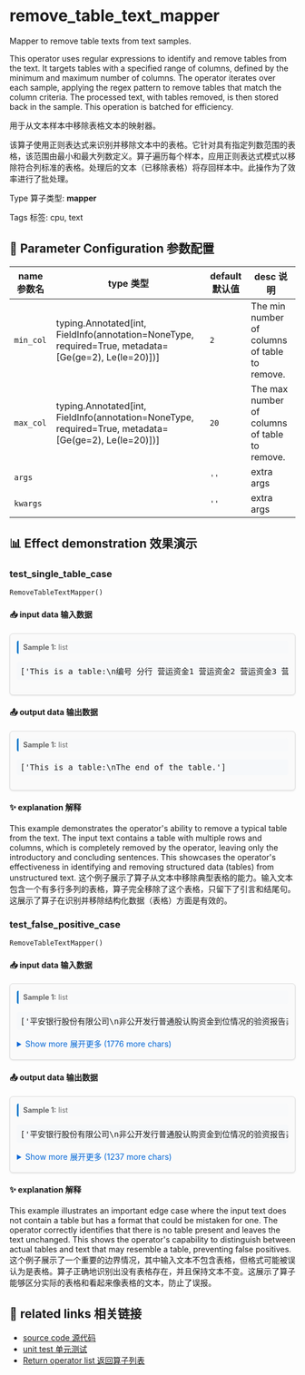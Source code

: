 # remove_table_text_mapper

Mapper to remove table texts from text samples.

This operator uses regular expressions to identify and remove tables from the text. It targets tables with a specified range of columns, defined by the minimum and maximum number of columns. The operator iterates over each sample, applying the regex pattern to remove tables that match the column criteria. The processed text, with tables removed, is then stored back in the sample. This operation is batched for efficiency.

用于从文本样本中移除表格文本的映射器。

该算子使用正则表达式来识别并移除文本中的表格。它针对具有指定列数范围的表格，该范围由最小和最大列数定义。算子遍历每个样本，应用正则表达式模式以移除符合列标准的表格。处理后的文本（已移除表格）将存回样本中。此操作为了效率进行了批处理。

Type 算子类型: **mapper**

Tags 标签: cpu, text

## 🔧 Parameter Configuration 参数配置
| name 参数名 | type 类型 | default 默认值 | desc 说明 |
|--------|------|--------|------|
| `min_col` | typing.Annotated[int, FieldInfo(annotation=NoneType, required=True, metadata=[Ge(ge=2), Le(le=20)])] | `2` | The min number of columns of table to remove. |
| `max_col` | typing.Annotated[int, FieldInfo(annotation=NoneType, required=True, metadata=[Ge(ge=2), Le(le=20)])] | `20` | The max number of columns of table to remove. |
| `args` |  | `''` | extra args |
| `kwargs` |  | `''` | extra args |

## 📊 Effect demonstration 效果演示
### test_single_table_case
```python
RemoveTableTextMapper()
```

#### 📥 input data 输入数据
<div class="sample-card" style="border:1px solid #ddd; padding:12px; margin:8px 0; border-radius:6px; background:#fafafa; box-shadow:0 1px 3px rgba(0,0,0,0.1);"><div class="sample-header" style="background:#f8f9fa; padding:4px 8px; margin-bottom:6px; border-radius:3px; font-size:0.9em; color:#666; border-left:3px solid #007acc;"><strong>Sample 1:</strong> list</div><pre style="padding:6px; background:#f6f8fa; border-radius:4px; overflow-x:auto; white-space:pre; word-wrap:normal;">[&#x27;This is a table:\n编号 分行 营运资金1 营运资金2 营运资金3 营运资金4 营运资金5\n① 北京分行 495,000,000.00 200,000,000.00 295,000,000.00 - 495,000,000.00\n② 大连分行 440,000,000.00 100,000,000.00 340,000,000.00 - 440,000,000.00\n③ 重庆分行 500,000,000.00 100,000,000.00 400,000,000.00 - 500,000,000.00\n④ 南京分行 430,000,000.00 100,000,000.00 330,000,000.00 - 430,000,000.00\n⑤ 青岛分行 500,000,000.00 - 100,159,277.60 399,840,722.40 500,000,000.00\nThe end of the table.&#x27;]</pre></div>

#### 📤 output data 输出数据
<div class="sample-card" style="border:1px solid #ddd; padding:12px; margin:8px 0; border-radius:6px; background:#fafafa; box-shadow:0 1px 3px rgba(0,0,0,0.1);"><div class="sample-header" style="background:#f8f9fa; padding:4px 8px; margin-bottom:6px; border-radius:3px; font-size:0.9em; color:#666; border-left:3px solid #007acc;"><strong>Sample 1:</strong> list</div><pre style="padding:6px; background:#f6f8fa; border-radius:4px; overflow-x:auto; white-space:pre; word-wrap:normal;">[&#x27;This is a table:\nThe end of the table.&#x27;]</pre></div>

#### ✨ explanation 解释
This example demonstrates the operator's ability to remove a typical table from the text. The input text contains a table with multiple rows and columns, which is completely removed by the operator, leaving only the introductory and concluding sentences. This showcases the operator's effectiveness in identifying and removing structured data (tables) from unstructured text.
这个例子展示了算子从文本中移除典型表格的能力。输入文本包含一个有多行多列的表格，算子完全移除了这个表格，只留下了引言和结尾句。这展示了算子在识别并移除结构化数据（表格）方面是有效的。

### test_false_positive_case
```python
RemoveTableTextMapper()
```

#### 📥 input data 输入数据
<div class="sample-card" style="border:1px solid #ddd; padding:12px; margin:8px 0; border-radius:6px; background:#fafafa; box-shadow:0 1px 3px rgba(0,0,0,0.1);"><div class="sample-header" style="background:#f8f9fa; padding:4px 8px; margin-bottom:6px; border-radius:3px; font-size:0.9em; color:#666; border-left:3px solid #007acc;"><strong>Sample 1:</strong> list</div><pre style="padding:6px; background:#f6f8fa; border-radius:4px; overflow-x:auto; white-space:pre; word-wrap:normal;">[&#x27;平安银行股份有限公司\n非公开发行普通股认购资金到位情况的验资报告非公开发行普通股认购资金到位情况的验资报告\n普华永道中天验字(2015)第446号\n(第一页，共二页)\n平安银行股份有限公司：\n平安银行股份有限公司(以下简称“贵公司”)委托中信证券股份有限公司作为主\n承销商非公开发行普通股 598,802,395 股。我们接受委托，审验了贵公司截至\n2015年 5月 5日止由中信证券股份有限公司代收取的向境内合格投资者非公开发行\n普通股认购资金的到位情况。按照国家相关法律、法规的规定以及认购协议、合同\n的要求出资认购，提供真实、合法、完整的验资资料，保护资产的安全、完整是贵\n公司管理层及中信证券股份有限公司的责任。我们的责任是对贵公司由中信证券股\n份有限公司代收取的境内合格投资者本次非公开发行普通股认购资金的到位情况发\n表审验意见。我们的审验是依据《中国注册会计师审计准则第 1602号——验资》进\n行的。在审验过程中，我们结合贵公司的实际情况，实施了检查等必要的审验程\n序。\n经贵公司 2014 年 7 月 15 日第九届董事会第五次会议提议，2014 年 8 月 4 日\n2014 年第二次临时股东大会审议通过《平安银行股份有限公司关于非公开发行普\n通股方案的议案》，贵公司拟向境内合格投资者非公开发行不超过 1,070,663,811\n股普通股。...</pre><details style='margin:6px 0;'><summary style='cursor:pointer; color:#0366d6;'>Show more 展开更多 (1776 more chars)</summary><pre style="padding:6px; background:#f6f8fa; border-radius:4px; overflow-x:auto; white-space:pre; word-wrap:normal;">[&#x27;平安银行股份有限公司\n非公开发行普通股认购资金到位情况的验资报告非公开发行普通股认购资金到位情况的验资报告\n普华永道中天验字(2015)第446号\n(第一页，共二页)\n平安银行股份有限公司：\n平安银行股份有限公司(以下简称“贵公司”)委托中信证券股份有限公司作为主\n承销商非公开发行普通股 598,802,395 股。我们接受委托，审验了贵公司截至\n2015年 5月 5日止由中信证券股份有限公司代收取的向境内合格投资者非公开发行\n普通股认购资金的到位情况。按照国家相关法律、法规的规定以及认购协议、合同\n的要求出资认购，提供真实、合法、完整的验资资料，保护资产的安全、完整是贵\n公司管理层及中信证券股份有限公司的责任。我们的责任是对贵公司由中信证券股\n份有限公司代收取的境内合格投资者本次非公开发行普通股认购资金的到位情况发\n表审验意见。我们的审验是依据《中国注册会计师审计准则第 1602号——验资》进\n行的。在审验过程中，我们结合贵公司的实际情况，实施了检查等必要的审验程\n序。\n经贵公司 2014 年 7 月 15 日第九届董事会第五次会议提议，2014 年 8 月 4 日\n2014 年第二次临时股东大会审议通过《平安银行股份有限公司关于非公开发行普\n通股方案的议案》，贵公司拟向境内合格投资者非公开发行不超过 1,070,663,811\n股普通股。根据中国证券监督管理委员会证监许可[2015]697 号文《关于核准平安\n银行股份有限公司非公开发行股票的批复》，贵公司获准向境内合格投资者非公开\n发行不超过1,070,663,811股普通股。普华永道中天验字(2015)第446号\n(第二页，共二页)\n经我们审验，截至 2015 年 5 月 5 日止，贵公司以每股人民币 16.70 元合计向\n境内合格投资者非公开发行普通股 598,802,395 股，由发行主承销商中信证券股份\n有限公司代贵公司实际收到人民币 9,999,999,996.50元。所有认购资金均以人民币\n现金形式汇入。\n本验资报告仅供贵公司向中国证券监督管理委员会、深圳证券交易所报送资料\n及向中国证券登记结算有限责任公司深圳分公司申请非公开发行普通股登记时使\n用，不应将其视为是对贵公司验资报告日后资本保全、偿债能力和持续经营能力等\n的保证。因使用本验资报告不当造成的后果，与执行本验资业务的注册会计师及会\n计师事务所无关。\n附件一 非公开发行普通股认购资金到位情况明细表\n附件二 验资事项说明\n附件三 普华永道中天会计师事务所(特殊普通合伙)营业执照\n附件四 普华永道中天会计师事务所(特殊普通合伙)执业证书\n附件五 普华永道中天会计师事务所(特殊普通合伙)证券相关业务许可证\n普华永道中天会计师事务所 注册会计师\n(特殊普通合伙) 姚文平\n中国•上海市 注册会计师\n2015年 5月7日 朱丽平\n2附件一\n非公开发行普通股认购资金到位情况明细表\n截至2015年5月 5日止\n被审验单位名称：平安银行股份有限公司\n货币单位：人民币元\n金额\n到位认购资金 9,999,999,996.50\n3附件二\n验资事项说明\n一、 基本情况\n平安银行股份有限公司(以下简称“贵公司”)是中国平安保险(集团)股份有限公司控股的\n一家跨区域经营的股份制商业银行，是原深圳发展银行股份有限公司以吸收合并原平\n安银行股份有限公司的方式完成两行整合并更名的银行，总部位于深圳。原深圳发展\n银行成立于 1987年 12月 22日，并于 1991年 4月 3日在深圳证券交易所上市(股票代\n码：000001)。\n贵公司经中国银行业监督管理委员会批准领有 00386413 号金融许可证，机构编码为\nB0014H144030001，深圳市工商行政管理局批准核发的 440301103098545 号《中华\n人民共和国企业法人执照》。贵公司注册资本为人民币 13,709,873,744 元，实收资本\n(股本)为人民币 13,709,873,744元，其中包括有限售条件股份 1,905,819,165 股，无限\n售条件股份 11,804,054,579 股。贵公司的上述实收资本(股本)已经普华永道中天会计\n师事务所(特殊普通合伙)审验，并已于 2015 年 4 月 13 日出具普华永道中天验字(2015)\n第321号验资报告。\n二、本次非公开发行普通股审批及情况说明\n于 2014 年 7 月 15 日第九届董事会第五次会议《平安银行股份有限公司关于非公开发\n行普通股方案的议案》，同意提议股东大会批准贵公司向境内合格投资者非公开发行\n不超过 1,070,663,811 股普通股。于 2014 年 8 月 4 日 2014 年第二次临时股东大会审\n议通过，批准了董事会的上述提议。中国证券监督管理委员会于 2015 年 4 月 22 日出\n具证监许可[2015]697 号文《关于核准平安银行股份有限公司非公开发行股票的批\n复》核准了贵公司向境内合格投资者非公开发行不超过1,070,663,811股普通股。\n三、 审验结果\n经我们审验，截至 2015 年 5 月 5 日止，贵公司已完成普通股 598,802,395 股的发\n行，每股发行价格为人民币 16.70 元，认购资金合计人民币 9,999,999,996.50 元，全\n部以人民币现金形式汇入，由发行主承销商中信证券股份有限公司代贵公司收缴，已\n全部存入主承销商中信证券股份有限公司于平安银行股份有限公司北京分行营业部开\n立的19014508950004银行账号内。\n4&#x27;]</pre></details></div>

#### 📤 output data 输出数据
<div class="sample-card" style="border:1px solid #ddd; padding:12px; margin:8px 0; border-radius:6px; background:#fafafa; box-shadow:0 1px 3px rgba(0,0,0,0.1);"><div class="sample-header" style="background:#f8f9fa; padding:4px 8px; margin-bottom:6px; border-radius:3px; font-size:0.9em; color:#666; border-left:3px solid #007acc;"><strong>Sample 1:</strong> list</div><pre style="padding:6px; background:#f6f8fa; border-radius:4px; overflow-x:auto; white-space:pre; word-wrap:normal;">[&#x27;平安银行股份有限公司\n非公开发行普通股认购资金到位情况的验资报告非公开发行普通股认购资金到位情况的验资报告\n普华永道中天验字(2015)第446号\n(第一页，共二页)\n平安银行股份有限公司：\n平安银行股份有限公司(以下简称“贵公司”)委托中信证券股份有限公司作为主\n普通股认购资金的到位情况。按照国家相关法律、法规的规定以及认购协议、合同\n的要求出资认购，提供真实、合法、完整的验资资料，保护资产的安全、完整是贵\n公司管理层及中信证券股份有限公司的责任。我们的责任是对贵公司由中信证券股\n份有限公司代收取的境内合格投资者本次非公开发行普通股认购资金的到位情况发\n表审验意见。我们的审验是依据《中国注册会计师审计准则第 1602号——验资》进\n行的。在审验过程中，我们结合贵公司的实际情况，实施了检查等必要的审验程\n序。\n经贵公司 2014 年 7 月 15 日第九届董事会第五次会议提议，2014 年 8 月 4 日\n银行股份有限公司非公开发行股票的批复》，贵公司获准向境内合格投资者非公开\n发行不超过1,070,663,811股普通股。普华永道中天验字(2015)第446号\n(第二页，共二页)\n经我们审验，截至 2015 年 5 月 5 日止，贵公司以每股人民币 16.70 元合计向\n境内合格投资者非公开发行普通股 598,802,395 股，由发行主承...</pre><details style='margin:6px 0;'><summary style='cursor:pointer; color:#0366d6;'>Show more 展开更多 (1237 more chars)</summary><pre style="padding:6px; background:#f6f8fa; border-radius:4px; overflow-x:auto; white-space:pre; word-wrap:normal;">[&#x27;平安银行股份有限公司\n非公开发行普通股认购资金到位情况的验资报告非公开发行普通股认购资金到位情况的验资报告\n普华永道中天验字(2015)第446号\n(第一页，共二页)\n平安银行股份有限公司：\n平安银行股份有限公司(以下简称“贵公司”)委托中信证券股份有限公司作为主\n普通股认购资金的到位情况。按照国家相关法律、法规的规定以及认购协议、合同\n的要求出资认购，提供真实、合法、完整的验资资料，保护资产的安全、完整是贵\n公司管理层及中信证券股份有限公司的责任。我们的责任是对贵公司由中信证券股\n份有限公司代收取的境内合格投资者本次非公开发行普通股认购资金的到位情况发\n表审验意见。我们的审验是依据《中国注册会计师审计准则第 1602号——验资》进\n行的。在审验过程中，我们结合贵公司的实际情况，实施了检查等必要的审验程\n序。\n经贵公司 2014 年 7 月 15 日第九届董事会第五次会议提议，2014 年 8 月 4 日\n银行股份有限公司非公开发行股票的批复》，贵公司获准向境内合格投资者非公开\n发行不超过1,070,663,811股普通股。普华永道中天验字(2015)第446号\n(第二页，共二页)\n经我们审验，截至 2015 年 5 月 5 日止，贵公司以每股人民币 16.70 元合计向\n境内合格投资者非公开发行普通股 598,802,395 股，由发行主承销商中信证券股份\n有限公司代贵公司实际收到人民币 9,999,999,996.50元。所有认购资金均以人民币\n现金形式汇入。\n本验资报告仅供贵公司向中国证券监督管理委员会、深圳证券交易所报送资料\n及向中国证券登记结算有限责任公司深圳分公司申请非公开发行普通股登记时使\n用，不应将其视为是对贵公司验资报告日后资本保全、偿债能力和持续经营能力等\n的保证。因使用本验资报告不当造成的后果，与执行本验资业务的注册会计师及会\n计师事务所无关。\n2015年 5月7日 朱丽平\n2附件一\n非公开发行普通股认购资金到位情况明细表\n截至2015年5月 5日止\n被审验单位名称：平安银行股份有限公司\n货币单位：人民币元\n金额\n到位认购资金 9,999,999,996.50\n3附件二\n验资事项说明\n一、 基本情况\n平安银行股份有限公司(以下简称“贵公司”)是中国平安保险(集团)股份有限公司控股的\n一家跨区域经营的股份制商业银行，是原深圳发展银行股份有限公司以吸收合并原平\n安银行股份有限公司的方式完成两行整合并更名的银行，总部位于深圳。原深圳发展\n银行成立于 1987年 12月 22日，并于 1991年 4月 3日在深圳证券交易所上市(股票代\n码：000001)。\n(股本)为人民币 13,709,873,744元，其中包括有限售条件股份 1,905,819,165 股，无限\n售条件股份 11,804,054,579 股。贵公司的上述实收资本(股本)已经普华永道中天会计\n师事务所(特殊普通合伙)审验，并已于 2015 年 4 月 13 日出具普华永道中天验字(2015)\n第321号验资报告。\n二、本次非公开发行普通股审批及情况说明\n于 2014 年 7 月 15 日第九届董事会第五次会议《平安银行股份有限公司关于非公开发\n行普通股方案的议案》，同意提议股东大会批准贵公司向境内合格投资者非公开发行\n不超过 1,070,663,811 股普通股。于 2014 年 8 月 4 日 2014 年第二次临时股东大会审\n议通过，批准了董事会的上述提议。中国证券监督管理委员会于 2015 年 4 月 22 日出\n具证监许可[2015]697 号文《关于核准平安银行股份有限公司非公开发行股票的批\n复》核准了贵公司向境内合格投资者非公开发行不超过1,070,663,811股普通股。\n三、 审验结果\n经我们审验，截至 2015 年 5 月 5 日止，贵公司已完成普通股 598,802,395 股的发\n行，每股发行价格为人民币 16.70 元，认购资金合计人民币 9,999,999,996.50 元，全\n部以人民币现金形式汇入，由发行主承销商中信证券股份有限公司代贵公司收缴，已\n全部存入主承销商中信证券股份有限公司于平安银行股份有限公司北京分行营业部开\n立的19014508950004银行账号内。\n4&#x27;]</pre></details></div>

#### ✨ explanation 解释
This example illustrates an important edge case where the input text does not contain a table but has a format that could be mistaken for one. The operator correctly identifies that there is no table present and leaves the text unchanged. This shows the operator's capability to distinguish between actual tables and text that may resemble a table, preventing false positives.
这个例子展示了一个重要的边界情况，其中输入文本不包含表格，但格式可能被误认为是表格。算子正确地识别出没有表格存在，并且保持文本不变。这展示了算子能够区分实际的表格和看起来像表格的文本，防止了误报。


## 🔗 related links 相关链接
- [source code 源代码](../../../data_juicer/ops/mapper/remove_table_text_mapper.py)
- [unit test 单元测试](../../../tests/ops/mapper/test_remove_table_text_mapper.py)
- [Return operator list 返回算子列表](../../Operators.md)